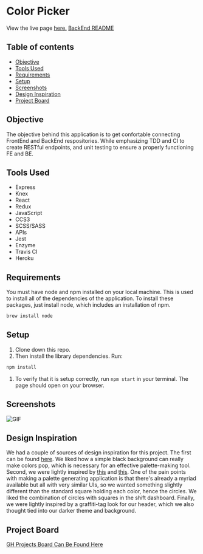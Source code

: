 # Color Picker
View the live page [here.](https://color-picker-fe.herokuapp.com/)
[BackEnd README](https://github.com/color-coordinated/color-picker-be/blob/master/README.md)

## Table of contents
* [Objective](#Objective)
* [Tools Used](#Tools-Used)
* [Requirements](#Requirements)
* [Setup](#Setup)
* [Screenshots](#Screenshots)
* [Design Inspiration](#Design-Inspiration)
* [Project Board](#Project-Board)

## Objective

  The objective behind this application is to get confortable connecting FrontEnd and BackEnd respositories. While emphasizing TDD and CI to create RESTful endpoints, and unit testing to ensure a properly functioning FE and BE.

## Tools Used
- Express
- Knex
- React
- Redux
- JavaScript
- CCS3
- SCSS/SASS
- APIs
- Jest
- Enzyme
- Travis CI
- Heroku

## Requirements

You must have node and npm installed on your local machine. This is used to install all of the dependencies of the application. To install these packages, just install node, which includes an installation of npm.

```bash
brew install node
```

## Setup

1. Clone down this repo.
1. Then install the library dependencies. Run:

```bash
npm install
```
1. To verify that it is setup correctly, run `npm start` in your terminal. The page should open on your browser.

## Screenshots
![GIF](https://github.com/color-coordinated/color-picker-fe/blob/master/src/images/Color-Picker-Demo.gif)

## Design Inspiration

We had a couple of sources of design inspiration for this project. The first can be found [here](https://dribbble.com/shots/8971108-Biometrics-DD-Animation-Series). We liked how a simple black background can really make colors pop, which is necessary for an effective palette-making tool. Second, we were lightly inspired by [this](https://dribbble.com/shots/6437017-Shift-Dashboard-Dark-Mode) and [this](https://dribbble.com/shots/8956943-National-Park-Icons). One of the pain points with making a palette generating application is that there's already a myriad available but all with very similar UIs, so we wanted something slightly different than the standard square holding each color, hence the circles. We liked the combination of circles with squares in the shift dashboard. Finally, we were lightly inspired by a graffiti-tag look for our header, which we also thought tied into our darker theme and background.

## Project Board
[GH Projects Board Can Be Found Here](https://github.com/orgs/color-coordinated/projects/1)
